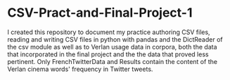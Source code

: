 # CSV-Pract-and-Final-Project-1
I created this repository to document my practice authoring CSV files, reading and writing CSV files in python with pandas and the DictReader of the csv module as well as to Verlan usage data in corpora, both the data that incorporated in the final project and the the data that proved less pertinent. Only FrenchTwitterData and Results contain the content of the Verlan cinema words' frequency in Twitter tweets.